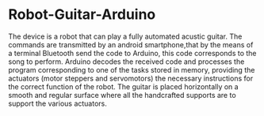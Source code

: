 # Robot-Guitar-Arduino
The device is a robot that can play a fully automated acustic guitar.  The commands are transmitted by an android smartphone,that by the means of a terminal Bluetooth send the code to Arduino, this code corresponds to the song to perform. Arduino decodes the received code and processes the program corresponding to one of the tasks stored in memory, providing the actuators (motor steppers and servomotors) the necessary instructions for the correct function of the robot. The guitar is placed horizontally on a smooth and regular surface where all the handcrafted supports are to support the various actuators.
